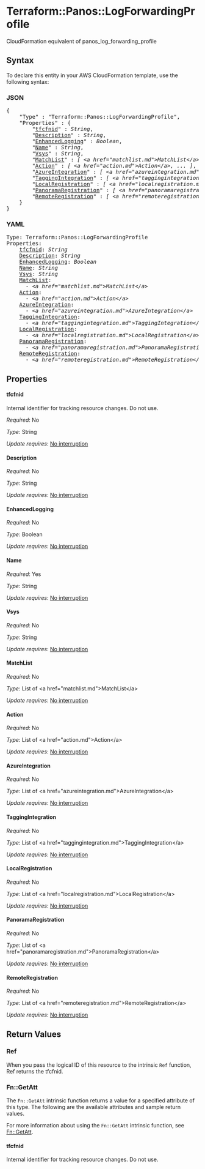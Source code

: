# Terraform::Panos::LogForwardingProfile

CloudFormation equivalent of panos_log_forwarding_profile

## Syntax

To declare this entity in your AWS CloudFormation template, use the following syntax:

### JSON

<pre>
{
    "Type" : "Terraform::Panos::LogForwardingProfile",
    "Properties" : {
        "<a href="#tfcfnid" title="tfcfnid">tfcfnid</a>" : <i>String</i>,
        "<a href="#description" title="Description">Description</a>" : <i>String</i>,
        "<a href="#enhancedlogging" title="EnhancedLogging">EnhancedLogging</a>" : <i>Boolean</i>,
        "<a href="#name" title="Name">Name</a>" : <i>String</i>,
        "<a href="#vsys" title="Vsys">Vsys</a>" : <i>String</i>,
        "<a href="#matchlist" title="MatchList">MatchList</a>" : <i>[ &lt;a href=&#34;matchlist.md&#34;&gt;MatchList&lt;/a&gt;, ... ]</i>,
        "<a href="#action" title="Action">Action</a>" : <i>[ &lt;a href=&#34;action.md&#34;&gt;Action&lt;/a&gt;, ... ]</i>,
        "<a href="#azureintegration" title="AzureIntegration">AzureIntegration</a>" : <i>[ &lt;a href=&#34;azureintegration.md&#34;&gt;AzureIntegration&lt;/a&gt;, ... ]</i>,
        "<a href="#taggingintegration" title="TaggingIntegration">TaggingIntegration</a>" : <i>[ &lt;a href=&#34;taggingintegration.md&#34;&gt;TaggingIntegration&lt;/a&gt;, ... ]</i>,
        "<a href="#localregistration" title="LocalRegistration">LocalRegistration</a>" : <i>[ &lt;a href=&#34;localregistration.md&#34;&gt;LocalRegistration&lt;/a&gt;, ... ]</i>,
        "<a href="#panoramaregistration" title="PanoramaRegistration">PanoramaRegistration</a>" : <i>[ &lt;a href=&#34;panoramaregistration.md&#34;&gt;PanoramaRegistration&lt;/a&gt;, ... ]</i>,
        "<a href="#remoteregistration" title="RemoteRegistration">RemoteRegistration</a>" : <i>[ &lt;a href=&#34;remoteregistration.md&#34;&gt;RemoteRegistration&lt;/a&gt;, ... ]</i>
    }
}
</pre>

### YAML

<pre>
Type: Terraform::Panos::LogForwardingProfile
Properties:
    <a href="#tfcfnid" title="tfcfnid">tfcfnid</a>: <i>String</i>
    <a href="#description" title="Description">Description</a>: <i>String</i>
    <a href="#enhancedlogging" title="EnhancedLogging">EnhancedLogging</a>: <i>Boolean</i>
    <a href="#name" title="Name">Name</a>: <i>String</i>
    <a href="#vsys" title="Vsys">Vsys</a>: <i>String</i>
    <a href="#matchlist" title="MatchList">MatchList</a>: <i>
      - &lt;a href=&#34;matchlist.md&#34;&gt;MatchList&lt;/a&gt;</i>
    <a href="#action" title="Action">Action</a>: <i>
      - &lt;a href=&#34;action.md&#34;&gt;Action&lt;/a&gt;</i>
    <a href="#azureintegration" title="AzureIntegration">AzureIntegration</a>: <i>
      - &lt;a href=&#34;azureintegration.md&#34;&gt;AzureIntegration&lt;/a&gt;</i>
    <a href="#taggingintegration" title="TaggingIntegration">TaggingIntegration</a>: <i>
      - &lt;a href=&#34;taggingintegration.md&#34;&gt;TaggingIntegration&lt;/a&gt;</i>
    <a href="#localregistration" title="LocalRegistration">LocalRegistration</a>: <i>
      - &lt;a href=&#34;localregistration.md&#34;&gt;LocalRegistration&lt;/a&gt;</i>
    <a href="#panoramaregistration" title="PanoramaRegistration">PanoramaRegistration</a>: <i>
      - &lt;a href=&#34;panoramaregistration.md&#34;&gt;PanoramaRegistration&lt;/a&gt;</i>
    <a href="#remoteregistration" title="RemoteRegistration">RemoteRegistration</a>: <i>
      - &lt;a href=&#34;remoteregistration.md&#34;&gt;RemoteRegistration&lt;/a&gt;</i>
</pre>

## Properties

#### tfcfnid

Internal identifier for tracking resource changes. Do not use.

_Required_: No

_Type_: String

_Update requires_: [No interruption](https://docs.aws.amazon.com/AWSCloudFormation/latest/UserGuide/using-cfn-updating-stacks-update-behaviors.html#update-no-interrupt)

#### Description

_Required_: No

_Type_: String

_Update requires_: [No interruption](https://docs.aws.amazon.com/AWSCloudFormation/latest/UserGuide/using-cfn-updating-stacks-update-behaviors.html#update-no-interrupt)

#### EnhancedLogging

_Required_: No

_Type_: Boolean

_Update requires_: [No interruption](https://docs.aws.amazon.com/AWSCloudFormation/latest/UserGuide/using-cfn-updating-stacks-update-behaviors.html#update-no-interrupt)

#### Name

_Required_: Yes

_Type_: String

_Update requires_: [No interruption](https://docs.aws.amazon.com/AWSCloudFormation/latest/UserGuide/using-cfn-updating-stacks-update-behaviors.html#update-no-interrupt)

#### Vsys

_Required_: No

_Type_: String

_Update requires_: [No interruption](https://docs.aws.amazon.com/AWSCloudFormation/latest/UserGuide/using-cfn-updating-stacks-update-behaviors.html#update-no-interrupt)

#### MatchList

_Required_: No

_Type_: List of &lt;a href=&#34;matchlist.md&#34;&gt;MatchList&lt;/a&gt;

_Update requires_: [No interruption](https://docs.aws.amazon.com/AWSCloudFormation/latest/UserGuide/using-cfn-updating-stacks-update-behaviors.html#update-no-interrupt)

#### Action

_Required_: No

_Type_: List of &lt;a href=&#34;action.md&#34;&gt;Action&lt;/a&gt;

_Update requires_: [No interruption](https://docs.aws.amazon.com/AWSCloudFormation/latest/UserGuide/using-cfn-updating-stacks-update-behaviors.html#update-no-interrupt)

#### AzureIntegration

_Required_: No

_Type_: List of &lt;a href=&#34;azureintegration.md&#34;&gt;AzureIntegration&lt;/a&gt;

_Update requires_: [No interruption](https://docs.aws.amazon.com/AWSCloudFormation/latest/UserGuide/using-cfn-updating-stacks-update-behaviors.html#update-no-interrupt)

#### TaggingIntegration

_Required_: No

_Type_: List of &lt;a href=&#34;taggingintegration.md&#34;&gt;TaggingIntegration&lt;/a&gt;

_Update requires_: [No interruption](https://docs.aws.amazon.com/AWSCloudFormation/latest/UserGuide/using-cfn-updating-stacks-update-behaviors.html#update-no-interrupt)

#### LocalRegistration

_Required_: No

_Type_: List of &lt;a href=&#34;localregistration.md&#34;&gt;LocalRegistration&lt;/a&gt;

_Update requires_: [No interruption](https://docs.aws.amazon.com/AWSCloudFormation/latest/UserGuide/using-cfn-updating-stacks-update-behaviors.html#update-no-interrupt)

#### PanoramaRegistration

_Required_: No

_Type_: List of &lt;a href=&#34;panoramaregistration.md&#34;&gt;PanoramaRegistration&lt;/a&gt;

_Update requires_: [No interruption](https://docs.aws.amazon.com/AWSCloudFormation/latest/UserGuide/using-cfn-updating-stacks-update-behaviors.html#update-no-interrupt)

#### RemoteRegistration

_Required_: No

_Type_: List of &lt;a href=&#34;remoteregistration.md&#34;&gt;RemoteRegistration&lt;/a&gt;

_Update requires_: [No interruption](https://docs.aws.amazon.com/AWSCloudFormation/latest/UserGuide/using-cfn-updating-stacks-update-behaviors.html#update-no-interrupt)

## Return Values

### Ref

When you pass the logical ID of this resource to the intrinsic `Ref` function, Ref returns the tfcfnid.

### Fn::GetAtt

The `Fn::GetAtt` intrinsic function returns a value for a specified attribute of this type. The following are the available attributes and sample return values.

For more information about using the `Fn::GetAtt` intrinsic function, see [Fn::GetAtt](https://docs.aws.amazon.com/AWSCloudFormation/latest/UserGuide/intrinsic-function-reference-getatt.html).

#### tfcfnid

Internal identifier for tracking resource changes. Do not use.

